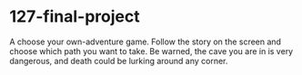 # 127-final-project

A choose your own-adventure game. Follow the story on the 
screen and choose which path you want to take. Be warned,
the cave you are in is very dangerous, and death could be
lurking around any corner.

